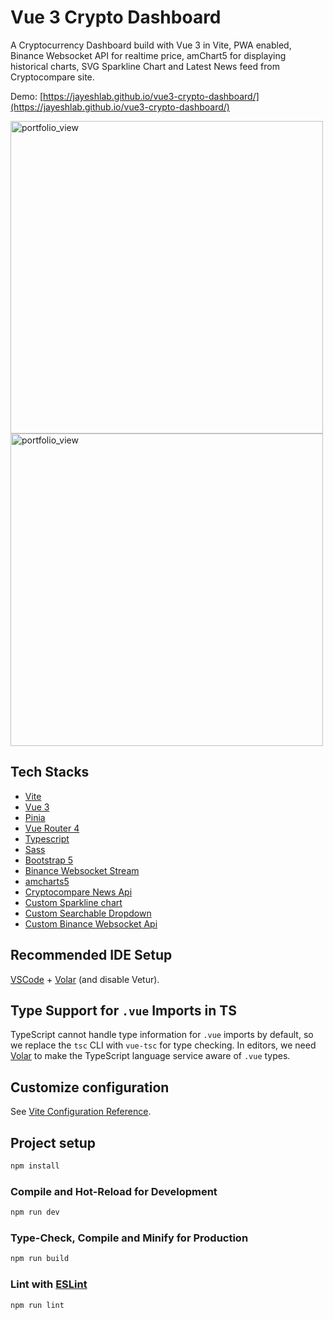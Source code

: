 # Vue 3 Crypto Dashboard

A Cryptocurrency Dashboard build with Vue 3 in Vite, PWA enabled, Binance Websocket API for realtime price, amChart5 for displaying historical charts, SVG Sparkline Chart and Latest News feed from Cryptocompare site.

Demo: [https://jayeshlab.github.io/vue3-crypto-dashboard/](https://jayeshlab.github.io/vue3-crypto-dashboard/)

<img width="500" alt="portfolio_view" src="https://user-images.githubusercontent.com/36194663/47360119-2ec3a600-d6ec-11e8-95a2-0b61d0bf0f11.png">

<img width="500" alt="portfolio_view" src="https://user-images.githubusercontent.com/36194663/47360137-3edb8580-d6ec-11e8-8cb9-88b632328e38.png">
 
## Tech Stacks

- [Vite](https://vite.dev/)
- [Vue 3](https://vuejs.org/guide/introduction.html)
- [Pinia](https://pinia.vuejs.org/)
- [Vue Router 4](https://router.vuejs.org/)
- [Typescript](https://www.typescriptlang.org/)
- [Sass](http://sass-lang.com/)
- [Bootstrap 5](https://getbootstrap.com/docs/5.3/getting-started/introduction/)
- [Binance Websocket Stream](https://github.com/binance-exchange/binance-official-api-docs/blob/master/web-socket-streams.md)
- [amcharts5](https://www.amcharts.com/)
- [Cryptocompare News Api](https://min-api.cryptocompare.com/)
- [Custom Sparkline chart](https://github.com/JayeshLab/vue3-crypto-dashboard/blob/master/src/components/Sparkline.vue)
- [Custom Searchable Dropdown](https://github.com/JayeshLab/vue3-crypto-dashboard/blob/master/src/components/SearchableDropdown.vue)
- [Custom Binance Websocket Api](https://github.com/JayeshLab/vue3-crypto-dashboard/blob/master/src/services/api.js)

## Recommended IDE Setup

[VSCode](https://code.visualstudio.com/) + [Volar](https://marketplace.visualstudio.com/items?itemName=Vue.volar) (and disable Vetur).

## Type Support for `.vue` Imports in TS

TypeScript cannot handle type information for `.vue` imports by default, so we replace the `tsc` CLI with `vue-tsc` for type checking. In editors, we need [Volar](https://marketplace.visualstudio.com/items?itemName=Vue.volar) to make the TypeScript language service aware of `.vue` types.

## Customize configuration

See [Vite Configuration Reference](https://vitejs.dev/config/).

## Project setup

```sh
npm install
```

### Compile and Hot-Reload for Development

```sh
npm run dev
```

### Type-Check, Compile and Minify for Production

```sh
npm run build
```

### Lint with [ESLint](https://eslint.org/)

```sh
npm run lint
```
